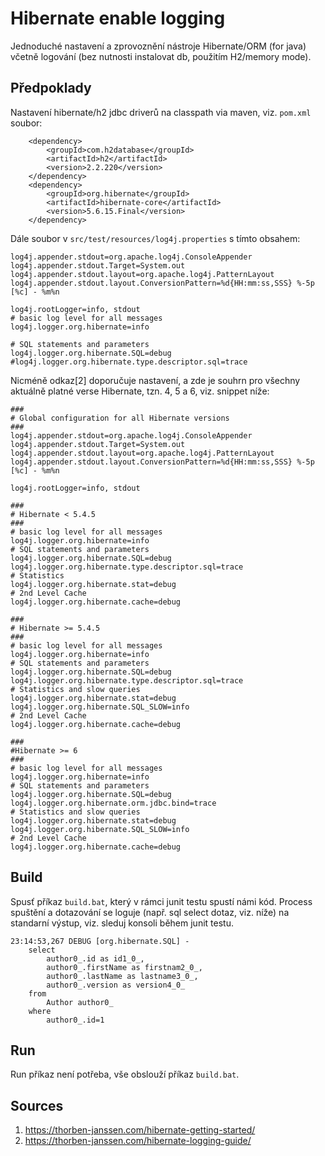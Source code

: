 # Hibernate enable logging
Jednoduché nastavení a zprovoznění nástroje Hibernate/ORM (for java) včetně logování (bez nutnosti instalovat db, použitím H2/memory mode).

## Předpoklady
Nastavení hibernate/h2 jdbc driverů na classpath via maven, viz. ```pom.xml``` soubor:

```
    <dependency>
        <groupId>com.h2database</groupId>
        <artifactId>h2</artifactId>
        <version>2.2.220</version>
    </dependency>
    <dependency>
        <groupId>org.hibernate</groupId>
        <artifactId>hibernate-core</artifactId>
        <version>5.6.15.Final</version>
    </dependency>
```

Dále soubor v ```src/test/resources/log4j.properties``` s tímto obsahem:

```
log4j.appender.stdout=org.apache.log4j.ConsoleAppender
log4j.appender.stdout.Target=System.out
log4j.appender.stdout.layout=org.apache.log4j.PatternLayout
log4j.appender.stdout.layout.ConversionPattern=%d{HH:mm:ss,SSS} %-5p [%c] - %m%n

log4j.rootLogger=info, stdout
# basic log level for all messages
log4j.logger.org.hibernate=info

# SQL statements and parameters
log4j.logger.org.hibernate.SQL=debug
#log4j.logger.org.hibernate.type.descriptor.sql=trace
```

Nicméně odkaz[2] doporučuje nastavení, a zde je souhrn pro všechny aktuálně platné verse Hibernate, tzn. 4, 5 a 6, viz. snippet níže:

```
###
# Global configuration for all Hibernate versions
###
log4j.appender.stdout=org.apache.log4j.ConsoleAppender
log4j.appender.stdout.Target=System.out
log4j.appender.stdout.layout=org.apache.log4j.PatternLayout
log4j.appender.stdout.layout.ConversionPattern=%d{HH:mm:ss,SSS} %-5p [%c] - %m%n
 
log4j.rootLogger=info, stdout
 
###
# Hibernate < 5.4.5
###
# basic log level for all messages
log4j.logger.org.hibernate=info
# SQL statements and parameters
log4j.logger.org.hibernate.SQL=debug
log4j.logger.org.hibernate.type.descriptor.sql=trace
# Statistics
log4j.logger.org.hibernate.stat=debug
# 2nd Level Cache
log4j.logger.org.hibernate.cache=debug
 
###
# Hibernate >= 5.4.5
###
# basic log level for all messages
log4j.logger.org.hibernate=info
# SQL statements and parameters
log4j.logger.org.hibernate.SQL=debug
log4j.logger.org.hibernate.type.descriptor.sql=trace
# Statistics and slow queries
log4j.logger.org.hibernate.stat=debug
log4j.logger.org.hibernate.SQL_SLOW=info
# 2nd Level Cache
log4j.logger.org.hibernate.cache=debug
 
###
#Hibernate >= 6
###
# basic log level for all messages
log4j.logger.org.hibernate=info
# SQL statements and parameters
log4j.logger.org.hibernate.SQL=debug
log4j.logger.org.hibernate.orm.jdbc.bind=trace
# Statistics and slow queries
log4j.logger.org.hibernate.stat=debug
log4j.logger.org.hibernate.SQL_SLOW=info
# 2nd Level Cache
log4j.logger.org.hibernate.cache=debug
```

## Build
Spusť příkaz ```build.bat```, který v rámci junit testu spustí námi kód. Process spuštění a dotazování se loguje (např. sql select dotaz, viz. níže) na standarní výstup, viz. sleduj konsoli během junit testu.

```
23:14:53,267 DEBUG [org.hibernate.SQL] - 
    select
        author0_.id as id1_0_,
        author0_.firstName as firstnam2_0_,
        author0_.lastName as lastname3_0_,
        author0_.version as version4_0_ 
    from
        Author author0_ 
    where
        author0_.id=1
```

## Run
Run příkaz není potřeba, vše obslouží příkaz ```build.bat```.

## Sources
1. https://thorben-janssen.com/hibernate-getting-started/
2. https://thorben-janssen.com/hibernate-logging-guide/